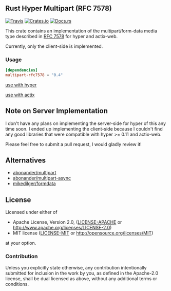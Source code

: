 ## Rust Hyper Multipart (RFC 7578)

[![Travis](https://img.shields.io/travis/jeizsm/rust-multipart-rfc7578.svg)](https://travis-ci.org/jeizsm/rust-multipart-rfc7578)
[![Crates.io](https://img.shields.io/crates/v/multipart-rfc7578.svg)](https://crates.io/crates/multipart-rfc7578)
[![Docs.rs](https://docs.rs/multipart-rfc7578/badge.svg)](https://docs.rs/multipart-rfc7578/)

This crate contains an implementation of the multipart/form-data media
type described in [RFC 7578](https://tools.ietf.org/html/rfc7578) for
hyper and actix-web.

Currently, only the client-side is implemented.

### Usage

```toml
[dependencies]
multipart-rfc7578 = "0.4"
```

[use with hyper](https://docs.rs/multipart-rfc7578/0.4.0/multipart_rfc7578/multipart/struct.MultipartForm.html#method.set_hyper_body)

[use with actix](https://docs.rs/multipart-rfc7578/0.4.0/multipart_rfc7578/multipart/struct.MultipartForm.html#method.set_actix_body)


## Note on Server Implementation

I don't have any plans on implementing the server-side for hyper of this any time soon. I ended up implementing the client-side because I couldn't find any good libraries that were compatible with hyper >= 0.11 and actix-web.

Please feel free to submit a pull request, I would gladly review it!

## Alternatives

  * [abonander/multipart](https://github.com/abonander/multipart)
  * [abonander/multipart-async](https://crates.io/crates/multipart-async)
  * [mikedilger/formdata](https://github.com/mikedilger/formdata)

## License

Licensed under either of

 * Apache License, Version 2.0, ([LICENSE-APACHE](LICENSE-APACHE) or http://www.apache.org/licenses/LICENSE-2.0)
 * MIT license ([LICENSE-MIT](LICENSE-MIT) or http://opensource.org/licenses/MIT)

at your option.

### Contribution

Unless you explicitly state otherwise, any contribution intentionally submitted for inclusion in the work by you, as defined in the Apache-2.0 license, shall be dual licensed as above, without any additional terms or conditions.
